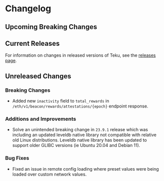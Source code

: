 # Changelog

## Upcoming Breaking Changes

## Current Releases

For information on changes in released versions of Teku, see the [releases page](https://github.com/Consensys/teku/releases).

## Unreleased Changes

### Breaking Changes
- Added new `inactivity` field to `total_rewards` in `/eth/v1/beacon/rewards/attestations/{epoch}` endpoint response.

### Additions and Improvements
- Solve an unintended breaking change in `23.9.1` release which was including an updated leveldb native library not compatible with relative old Linux distributions. Leveldb native library has been updated to support older GLIBC versions (ie Ubuntu 20.04 and Debian 11).

### Bug Fixes
- Fixed an issue in remote config loading where preset values were being loaded over custom network values.

